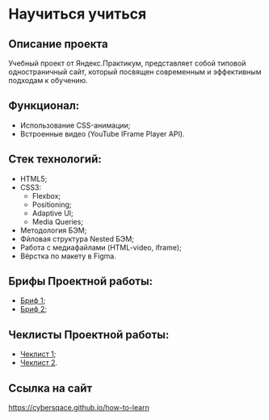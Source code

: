# Научиться учиться

## Описание проекта
Учебный проект от Яндекс.Практикум, представляет собой типовой одностраничный сайт, который посвящен современным и эффективным подходам к обучению.

## Функционал:
- Использование CSS-анимации;
- Встроенные видео (YouTube IFrame Player API).

## Стек технологий:
- HTML5;
- CSS3:
  - Flexbox;
  - Positioning;
  - Adaptive UI;
  - Media Queries;
- Методология БЭМ;
- Фйловая структура Nested БЭМ;
- Работа с медиафайлами (HTML-video, iframe);
- Вёрстка по макету в Figma.

## Брифы Проектной работы:
- [Бриф 1](https://code.s3.yandex.net/web-developer/project-1/sprint-1-brief.pdf);
- [Бриф 2](https://code.s3.yandex.net/web-developer/project-1/sprint-2-brief.pdf);

## Чеклисты Проектной работы:
- [Чеклист 1](https://code.s3.yandex.net/web-developer/checklists/new-program/checklist-1/index.html);
- [Чеклист 2](https://code.s3.yandex.net/web-developer/checklists/new-program/checklist-2/index.html).

## Ссылка на сайт
https://cybersqace.github.io/how-to-learn
